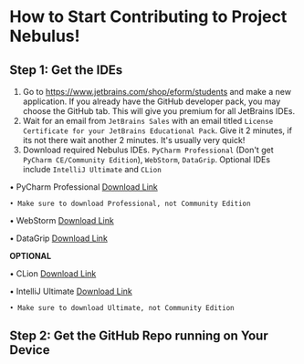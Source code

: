 # How to Start Contributing to Project Nebulus!

## Step 1: Get the IDEs
1) Go to https://www.jetbrains.com/shop/eform/students and make a new application. If you already have the GitHub developer pack, you may choose the GitHub tab. This will give you premium for all JetBrains IDEs.
2) Wait for an email from `JetBrains Sales` with an email titled `License Certificate for your JetBrains Educational Pack`. Give it 2 minutes, if its not there wait another 2 minutes. It's usually very quick!
3) Download required Nebulus IDEs. `PyCharm Professional` (Don't get `PyCharm CE/Community Edition`), `WebStorm`, `DataGrip`. Optional IDEs include `IntelliJ Ultimate` and `CLion`

• PyCharm Professional [Download Link](https://www.jetbrains.com/pycharm/download/)

    • Make sure to download Professional, not Community Edition
 
• WebStorm [Download Link](https://www.jetbrains.com/webstorm/download/)

• DataGrip [Download Link](https://www.jetbrains.com/datagrip/download/)

**OPTIONAL**

• CLion [Download Link](https://www.jetbrains.com/clion/download/)

• IntelliJ Ultimate [Download Link](https://www.jetbrains.com/intellij/download/)

    • Make sure to download Ultimate, not Community Edition
 
## Step 2: Get the GitHub Repo running on Your Device
